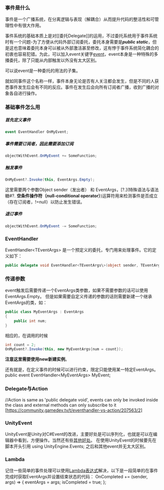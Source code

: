 ### 事件是什么
事件是一个广播系统，在分离逻辑与表现（解耦合）从而提升代码的整洁性和可管理性中有很大作用。

事件系统的基础本质上是对[[委托Delegate]]的运用，不过委托系统用于事件系统时有一个问题-为了方便从代码外部订阅委托，委托本身需要是***public static***，但是这也意味着委托本身可以被从外部激活甚至修改，这有悖于事件系统简化耦合的初衷也容易犯错。为此，可以加入event关键字[event](关键字(修饰符).md#Event事件)，event本身是一种特殊的多播委托，除了只能从内部触发以外没有太大区别。

可以说event是一种委托的用法的子集。

就如同事件这个名称一样，事件本身无论是否有人关注都会发生，但是不同的人获悉事件发生后会有不同的反应。事件在发生后会向所有订阅者广播，收到广播的对象各自进行操作。

### 基础事件怎么用
##### 首先定义事件
```cs
event EventHandler OnMyEvent;
```

##### 事件需要订阅者，因此需要添加订阅
```cs
objectWithEvent.OnMyEvent += SomeFunction;
```

##### 触发事件
```cs
OnMyEvent?.Invoke(this, EventArgs.Empty);
```
这里需要两个参数Object sender（发出者） 和 EventArgs，[?.](特殊语法与语法糖#?. **空条件操作符（null-conditional operator）**)运算符用来检测事件是否成立（存在订阅者，!=null）以防止发生错误。

##### 退订事件
```cs
objectWithEvent.OnMyEvent -= SomeFunction;
```

### EventHandler
EventHandler<TEventArgs\> 是一个预定义的委托，专门用来处理事件。它的定义如下：
```cs
public delegate void EventHandler<TEventArgs\>(object sender, TEventArgs e);
```

### 传递参数
event触发后需要传递一个EventArgs类参数，如果不需要参数的话可以使用EventArgs.Empty。
但是如果需要自定义传递的参数的话则需要新建一个继承EventArgs的类，如：
```cs
public class MyEventArgs : EventArgs
{
    public int num;
}
```
相应的，在调用的时候
```cs
int count = 2;
OnMyEvent?.Invoke(this, new MyEventArgs{num = count});
```
**注意这里需要使用new新建实例**。

还有就是，在定义事件的时候可以进行约束，限定只能使用某一特定EventArgs。
	public event EventHandler<MyEventArgs\> MyEvent;

### Delegate与Action
//Action is same as 'public delegate void', events can only be invoked inside the class and external methods can only subscribe to it
[https://community.gamedev.tv/t/eventhandler-vs-action/207563/2]

### UnityEvent
UnityEvent是Unity对C#Event的改进，主要好处是可以序列化，也就是可以在编辑器中看到，方便操作。当然还有些[其他好处](https://mycroftcooper.github.io/2021/03/21/Unity%E4%B8%AD%E7%9A%84%E4%BA%8B%E4%BB%B6/#3-3-UnityEvent%E7%9A%84%E4%BD%BF%E7%94%A8)。
在使用UnityEvent的时候要先在脚本开头引用
	using UnityEngine.Events;
之后和其他event并无太大区别。

### Lambda
记住一些简单的事件处理可以使用[Lambda表达式](特殊语法与语法糖.md#>=Lambda表达式])解决，以下是一段简单的在事件完成时获取EventArgs并设置结束状态的代码：
	OnCompleted += (sender, args) =>
            {
                eventArgs = args;
                isCompleted = true;
            };
